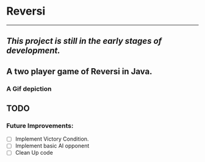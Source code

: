 # Reversi
---
***This project is still in the early stages of development.***
---
A two player game of Reversi in Java.
---
### A Gif depiction
TODO
---
### Future Improvements: 
- [ ] Implement Victory Condition.
- [ ] Implement basic AI opponent
- [ ] Clean Up code
